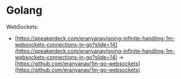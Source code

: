 # Golang

WebSockets:

* [https://speakerdeck.com/eranyanay/going-infinite-handling-1m-websockets-connections-in-go?slide=14](https://speakerdeck.com/eranyanay/going-infinite-handling-1m-websockets-connections-in-go?slide=14) -&gt; [https://github.com/eranyanay/1m-go-websockets](https://github.com/eranyanay/1m-go-websockets)

